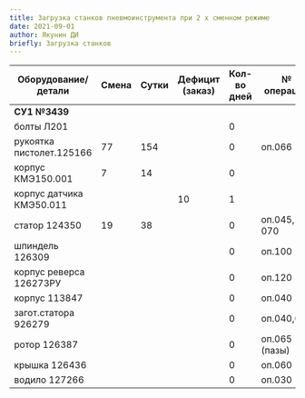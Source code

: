 ```yaml
---
title: Загрузка станков пневмоинструмента при 2 х сменном режиме
date: 2021-09-01
author: Якунин ДИ
briefly: Загрузка станков
---
```


| Оборудование/детали      | Смена | Сутки | Дефицит (заказ) | Кол-во дней | № операции    |
|--------------------------|-------|-------|-----------------|-------------|---------------|
| **СУ1 №3439**            |       |       |                 |             |               |
| болты Л201               |       |       |                 | 0           |               |
| рукоятка пистолет.125166 | 77    | 154   |                 | 0           | оп.066        |
| корпус КМЭ150.001        | 7     | 14    |                 | 0           |               |
| корпус датчика КМЭ50.011 |       |       | 10              | 1           |               |
| статор 124350            | 19    | 38    |                 | 0           | оп.045, 070   |
| шпиндель 126309          |       |       |                 | 0           | оп.100        |
| корпус реверса 126273РУ  |       |       |                 | 0           | оп.120        |
| корпус 113847            |       |       |                 | 0           | оп.040        |
| загот.статора 926279     |       |       |                 | 0           | оп.040,050    |
| ротор 126387             |       |       |                 | 0           | оп.065 (пазы) |
| крышка 126436            |       |       |                 | 0           | оп.060        |
| водило 127266            |       |       |                 | 0           | оп.030        |
